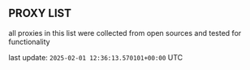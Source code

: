 ## PROXY LIST

all proxies in this list were collected from open sources and tested for functionality

last update: `2025-02-01 12:36:13.570101+00:00` UTC